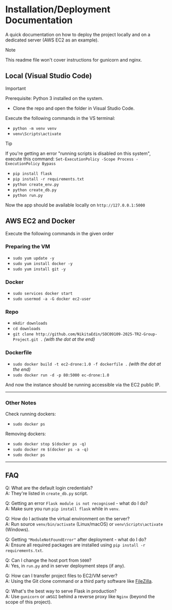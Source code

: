 # Installation/Deployment Documentation
A quick documentation on how to deploy the project locally and on a dedicated server (AWS EC2 as an example).

> [!NOTE]  
> This readme file won't cover instructions for gunicorn and nginx.

## Local (Visual Studio Code)
> [!IMPORTANT]  
> Prerequisite: Python 3 installed on the system.

- Clone the repo and open the folder in Visual Studio Code.

Execute the following commands in the VS terminal:
- `python -m venv venv`
- `venv\Scripts\activate`

> [!TIP]  
> If you're getting an error "running scripts is disabled on this system", execute this command:
> `Set-ExecutionPolicy -Scope Process -ExecutionPolicy Bypass`

- `pip install flask`
- `pip install -r requirements.txt`
- `python create_env.py`
- `python create_db.py`
- `python run.py`

Now the app should be available locally on `http://127.0.0.1:5000`


## AWS EC2 and Docker
Execute the following commands in the given order

### Preparing the VM
- `sudo yum update -y`
- `sudo yum install docker -y`
- `sudo yum install git -y`

### Docker
- `sudo services docker start`
- `sudo usermod -a -G docker ec2-user`

### Repo
- `mkdir downloads`
- `cd downloads`
- `git clone http://github.com/NikitaEdin/SOC09109-2025-TR2-Group-Project.git .` _(with the dot at the end)_

### Dockerfile
- `sudo docker build -t ec2-drone:1.0 -f dockerfile .` _(with the dot at the end)_
- `sudo docker run -d -p 80:5000 ec-drone:1.0`

And now the instance should be running accessible via the EC2 public IP.

<hr>

### Other Notes
Check running dockers:
- `sudo docker ps`

Removing dockers:
- `sudo docker stop $(docker ps -q)`
- `sudo docker rm $(docker ps -a -q)`
- `sudo docker ps`


<hr>

## FAQ
Q: What are the default login credentials? <br>
A: They're listed in `create_db.py` script.

Q: Getting an error `Flask module is not recognised` - what do I do?<br>
A: Make sure you run `pip install flask` while in `venv`.

Q: How do I activate the virtual environment on the server?<br>
A: Run source `venv/bin/activate` (Linux/macOS) or `venv\Scripts\activate` (Windows).

Q: Getting `"ModuleNotFoundError"` after deployment - what do I do?<br>
A: Ensure all required packages are installed using `pip install -r requirements.txt`.

Q: Can I change the host port from `5000`? <br>
A: Yes, in `run.py` and in server deployment steps (if any).

Q: How can I transfer project files to EC2/VM server? <br>
A: Using the Git clone command or a third party software like [FileZilla](https://filezilla-project.org/). 

Q: What's the best way to serve Flask in production? <br>
A: Use `gunicorn` or `uWSGI` behind a reverse proxy like `Nginx` (beyond the scope of this project).

